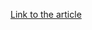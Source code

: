 [Link to the article](https://thehackernews.com/2025/08/why-your-security-culture-is-critical.html)
